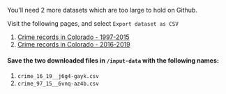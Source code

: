 You'll need 2 more datasets which are too large to hold on Github.

Visit the following pages, and select `Export dataset as CSV`
1. [Crime records in Colorado - 1997-2015](https://dev.socrata.com/foundry/data.colorado.gov/6vnq-az4b)
2. [Crime records in Colorado - 2016-2019](https://dev.socrata.com/foundry/data.colorado.gov/j6g4-gayk)

#### Save the two downloaded files in `/input-data` with the following names:
1. `crime_16_19__j6g4-gayk.csv`
2. `crime_97_15__6vnq-az4b.csv`
